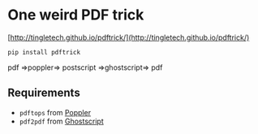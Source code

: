 # One weird PDF trick

[http://tingletech.github.io/pdftrick/](http://tingletech.github.io/pdftrick/)

```
pip install pdftrick
```

pdf ⇒poppler⇒ postscript ⇒ghostscript⇒ pdf 


## Requirements

 * `pdftops` from [Poppler](http://poppler.freedesktop.org)
 * `pdf2pdf` from [Ghostscript](http://www.ghostscript.com)
